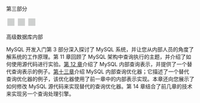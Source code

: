 第三部分

![image](img/frontdot.jpg)

高级数据库内部

MySQL 开发入门第 3 部分深入探讨了 MySQL 系统，并让您从内部人员的角度了解系统的工作原理。第 11 章回顾了 MySQL 架构中查询执行的主题，并介绍了如何使用源代码进行实验。[第 12 章](12.html)介绍了 MySQL 内部查询表示，并提供了一个替代查询表示的例子。[第十三章](13.html)介绍 MySQL 内部查询优化器；它描述了一个替代查询优化器的例子，该优化器使用了前一章中的内部表示实现。本章还向您展示了如何修改 MySQL 源代码来实现替代的查询优化器。第 14 章结合了前几章的技术来实现另一个查询处理引擎。